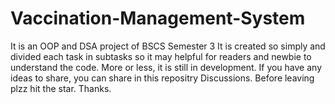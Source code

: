 # Vaccination-Management-System
It is an OOP and DSA project of BSCS Semester 3
It is created so simply and divided each task in subtasks so it may helpful for readers and newbie to understand the code.
More or less,  it is still in development.
If you have any ideas to share, you can share in this repositry Discussions.
Before leaving plzz hit the star.
Thanks.

